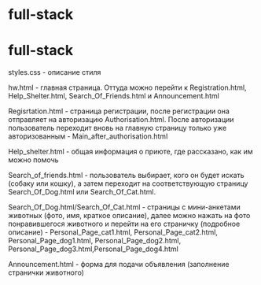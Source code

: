 # full-stack
# full-stack
styles.css - описание стиля

hw.html - главная страница. Оттуда можно перейти к Registration.html, Help_Shelter.html, Search_Of_Friends.html и Announcement.html 

Regisrtation.html - страница регистрации, после регистрации она отправляет на авторизацию Authorisation.html. После авторизации пользователь переходит вновь на главную страницу только уже авторизованным - Main_after_authorisation.html

Help_shelter.html - общая информация о приюте, где рассказано, как им можно помочь

Search_of_friends.html - пользователь выбирает, кого он будет искать (собаку или кошку), а затем переходит на соответствующую страницу Search_Of_Dog.html или Search_Of_Cat.html.

Search_Of_Dog.html/Search_Of_Cat.html - страницы с мини-анкетами животных (фото, имя, краткое описание), далее можно нажать на фото понравившегося животного и перейти на его страничку (подробное описание) - Personal_Page_cat1.html, Personal_Page_cat2.html, Personal_Page_dog1.html, Personal_Page_dog2.html, Personal_Page_dog3.html,Personal_Page_dog4.html

Announcement.html - форма для подачи объявления (заполнение странички животного)
